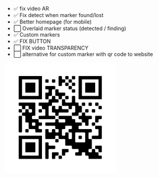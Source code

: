 - ✅ fix video AR
- ✅ Fix detect when marker found/lost
- ✅ Better homepage (for mobile)
- ⬜ Overlaid marker status (detected / finding)
- ✅ Custom markers
- ✅ FIX BUTTON
- ⬜ FIX video TRANSPARENCY
- ⬜ alternative for custom marker with qr code to website


[![](files/frame.png)](https://artesting0.github.io)
